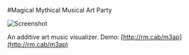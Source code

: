 #Magical Mythical Musical Art Party

![Screenshot](http://i.imgur.com/IFcSmfs.png)

An additive art music visualizer. Demo: [http://rm.cab/m3ap](http://rm.cab/m3ap)
